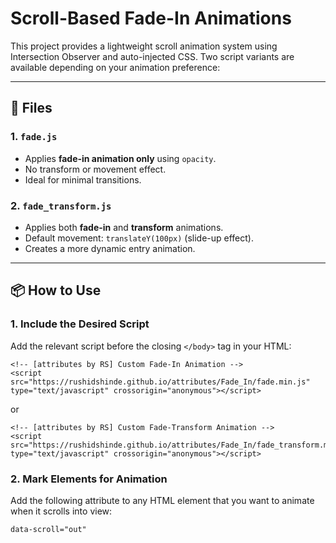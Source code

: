 # Scroll-Based Fade-In Animations

This project provides a lightweight scroll animation system using Intersection Observer and auto-injected CSS. Two script variants are available depending on your animation preference:

---

## 📁 Files

### 1. `fade.js`
- Applies **fade-in animation only** using `opacity`.
- No transform or movement effect.
- Ideal for minimal transitions.

### 2. `fade_transform.js`
- Applies both **fade-in** and **transform** animations.
- Default movement: `translateY(100px)` (slide-up effect).
- Creates a more dynamic entry animation.

---

## 📦 How to Use

### 1. Include the Desired Script

Add the relevant script before the closing `</body>` tag in your HTML:
 
```
<!-- [attributes by RS] Custom Fade-In Animation -->
<script src="https://rushidshinde.github.io/attributes/Fade_In/fade.min.js" type="text/javascript" crossorigin="anonymous"></script>
```
or 
```
<!-- [attributes by RS] Custom Fade-Transform Animation -->
<script src="https://rushidshinde.github.io/attributes/Fade_In/fade_transform.min.js" type="text/javascript" crossorigin="anonymous"></script>
```

### 2. Mark Elements for Animation

Add the following attribute to any HTML element that you want to animate when it scrolls into view:

```html
data-scroll="out"

